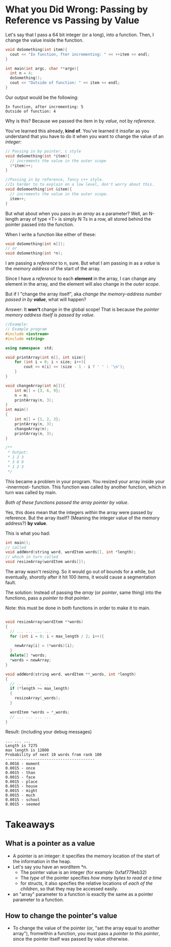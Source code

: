 # What you Did Wrong: Passing by Reference vs Passing by Value

Let's say that I pass a 64 bit integer (or a long), into a function.
Then, I change the value inside the function.
```c++
void doSomething(int item){
  cout << "In function, fter incrementing: " << ++item << endl;
}

int main(int argc, char **argv){
  int n = 4;
  doSomething();
  cout << "Outside of function: " << item << endl;
}
```
Our output would be the following:
```
In function, after incrementing: 5
Outside of function: 4
```
Why is this? Because we passed the item in by _value_, not by _reference_.

You've learned this already, __kind of__. You've learned it insofar as you understand that you have to do it when you want to change the value of an _integer_:

```c++
// Passing in by pointer, c style
void doSomething(int *item){
  // increments the value in the outer scope
  (*item)++;
}

//Passing in by reference, fancy c++ style.
//Is harder to to explain on a low level, don't worry about this.
void doSomoething(int &item){
  // increments the value in the outer scope.
  item++;
}
```

But what about when you pass in an _array_ as a parameter?
Well, an N-length array of type \<T\> is simply N Ts in a row,
all stored behind the pointer passed into the function.

When I write a function like either of these:
```c++
void doSomething(int n[]);
// or
void doSomething(int *n);
```
I am passing a *reference* to n, sure.
But what I am passing in as a *value* is the *memory address* of the start of the array.

Since I have a *reference* to each **element** in the array, I can change any element in the array, and the element will also change in the _outer scope_.

But if I "change the array itself", aka _change the memory-address number passed in by **value**_, what will happen?

Answer: It __won't__ change in the global scope! That is because the _pointer memory address itself is passed by value_.

```c++
//Example:
// Example program
#include <iostream>
#include <string>

using namespace  std;

void printArray(int n[], int size){
    for (int i = 0; i < size; i++){
        cout << n[i] << (size - 1 - i ? ' ' : '\n');
    }
}

void changeArray(int n[]){
    int m[] = {3, 6, 9};
    n = m;
    printArray(n, 3);
}
int main()
{
    int n[] = {1, 2, 3};
    printArray(n, 3);
    changeArray(n);
    printArray(n, 3);  
}

/**
 * Output:
 * 1 2 3
 * 3 6 9
 * 1 2 3
 */
```

This became a problem in your program. You resized your array inside your -innermost- function. This function was called by another function, which in turn was called by main.

_Both of these functions passed the array pointer by value_.

Yes, this does mean that the integers _within_ the array were passed by reference.
But the array itself? (Meaning the integer value of the memory address?) __by value__.

This is what you had:
```c++
int main();
// called
void addWord(string word, wordItem words[], int *length);
// which in turn called
void resizeArray(wordItem words[]);
```
The array wasn't resizing. So it would go out of bounds for a while, but eventually, shorotly after it hit 100 items, it would cause a segmentation fault.

The solution: Instead of passing the _array_ (or _pointer_, same thing) into the functiono, pass a _pointer to that pointer_.

Note: this must be done in both functions in order to make it to main.

```c++

void resizeArray(wordItem **words)
{
  // ... ... ... ... 
  for (int i = 0; i < max_length / 2; i++){
  
    newArray[i] = (*words)[i];
  }
  delete[] *words;
  *words = newArray;
}

void addWord(string word, wordItem **_words, int *length)
{
  // ... ... ... ...
  if (*length >= max_length)
  {
    resizeArray(_words);
  }

  wordItem *words = *_words;
  // ... ... ... ...
}
```

Result: (including your debug messages)
```
... ... ...
Length is 7275
max length is 12800
Probability of next 10 words from rank 100
---------------------------------------
0.0016 - moment
0.0015 - once
0.0015 - than
0.0015 - face
0.0015 - place
0.0015 - house
0.0015 - might
0.0015 - much
0.0015 - school
0.0015 - seemed
```

# Takeaways

## What is a pointer as a value
  * A pointer is an integer: it specifies the memory location of the start of the information in the heap.
  * Let's say you have an wordItem \*n.
    * The pointer value is an integer (for example: 0xfaf779eb32)
    * The _type_ of the pointer specifies _how many bytes to read at a time_
     * for structs, it also specfies the relative locations of _each of the children_, so that they may be accessed easily.
  * an "array" parameter to a function is exactly the same as a pointer parameter to a function.

## How to change the pointer's value 
  * To change the value of the pointer (or, "set the array equal to another array"), fromwithin a function, you must pass a _pointer to this pointer_, since the pointer itself was passed by value otherwise.

